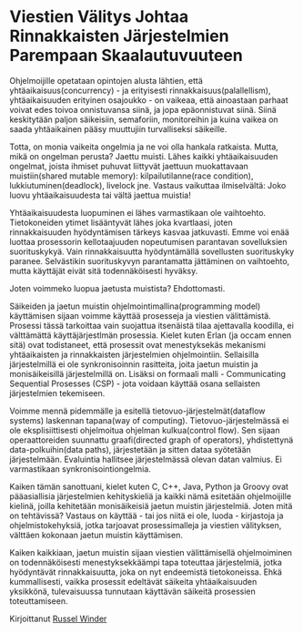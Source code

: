 # Viestien Välitys Johtaa Rinnakkaisten Järjestelmien Parempaan Skaalautuvuuteen

Ohjelmoijille opetataan opintojen alusta lähtien, että yhtäaikaisuus(concurrency) - ja erityisesti rinnakkaisuus(palallellism), yhtäaikaisuuden erityinen osajoukko - on vaikeaa, että ainoastaan parhaat voivat edes toivoa onnistuvansa siinä, ja jopa epäonnistuvat siinä. Siinä keskitytään paljon säikeisiin, semaforiin, monitoreihin ja kuina vaikea on saada yhtäaikainen pääsy muuttujiin turvalliseksi säikeille.

Totta, on monia vaikeita ongelmia ja ne voi olla hankala ratkaista. Mutta, mikä on ongelman perusta? Jaettu muisti. Lähes kaikki yhtäaikaisuuden ongelmat, joista ihmiset puhuvat liittyvät jaettuun muokattavaan muistiin(shared mutable memory): kilpailutilanne(race condition), lukkiutuminen(deadlock), livelock jne. Vastaus vaikuttaa ilmiselvältä: Joko luovu yhtäaikaisuudesta tai vältä jaettua muistia!

Yhtäaikaisuudesta luopuminen ei lähes varmastikaan ole vaihtoehto. Tietokoneiden ytimet lisääntyvät lähes joka kvartlaasi, joten rinnakkaisuuden hyödyntämisen tärkeys kasvaa jatkuvasti. Emme voi enää luottaa prosessorin kellotaajuuden nopeutumisen parantavan sovelluksien suorituskykyä. Vain rinnakkaisuutta hyödyntämällä sovellusten suorituskyky paranee. Selvästikin suorituskyvyn parantamatta jättäminen on vaihtoehto, mutta käyttäjät eivät sitä todennäköisesti hyväksy.

Joten voimmeko luopua jaetusta muistista? Ehdottomasti.

Säikeiden ja jaetun muistin ohjelmointimallina(programming model) käyttämisen sijaan voimme käyttää prosesseja ja viestien välittämistä. Prosessi tässä tarkoittaa vain suojattua itsenäistä tilaa ajettavalla koodilla, ei välttämättä käyttäjärjestlmän prosessia. Kielet kuten Erlan (ja occam ennen sitä) ovat todistaneet, että prosessit ovat menestyksekäs mekanismi yhtäaikaisten ja rinnakkaisten järjestelmien ohjelmointiin. Sellaisilla järjestelmillä ei ole synkronisoinnin rasitteita, joita jaetun muistin ja monisäikeisillä järjestelmillä on. Lisäksi on formaali malli - Communicating Sequential Prosesses (CSP) - jota voidaan käyttää osana sellaisten järjestelmien tekemiseen.

Voimme mennä pidemmälle ja esitellä tietovuo-järjestelmät(dataflow systems) laskennan tapana(way of computing). Tietovuo-järjestelmässä ei ole eksplisiittisesti ohjelmoitua ohjelman kulkua(control flow). Sen sijaan operaattoreiden suunnattu graafi(directed graph of operators), yhdistettynä data-polkuihin(data paths), järjestetään ja sitten dataa syötetään järjestelmään. Evaluintia hallitsee järjestelmässä olevan datan valmius. Ei varmastikaan synkronisointiongelmia.

Kaiken tämän sanottuani, kielet kuten C, C++, Java, Python ja Groovy ovat pääasiallisia järjestelmien kehityskieliä ja kaikki nämä esitetään ohjelmoijille kielinä, joilla kehitetään monisäikeisiä jaetun muistin järjestelmiä. Joten mitä on tehtävissä? Vastaus on käyttää - tai jos niitä ei ole, luoda - kirjastoja ja ohjelmistokehyksiä, jotka tarjoavat prosessimalleja ja viestien välityksen, välttäen kokonaan jaetun muistin käyttämisen.

Kaiken kaikkiaan, jaetun muistin sijaan viestien välittämisellä ohjelmoiminen on todennäköisesti menestyksekkäämpi tapa toteuttaa järjestelmiä, jotka hyödyntävät rinnakkaisuutta, joka on nyt endeemistä tietokoneissa. Ehkä kummallisesti, vaikka prosessit edeltävät säikeita yhtäaikaisuuden yksikkönä, tulevaisuussa tunnutaan käyttävän säikeitä prosessien toteuttamiseen.

Kirjoittanut [Russel Winder](http://programmer.97things.oreilly.com/wiki/index.php/Russel_Winder)